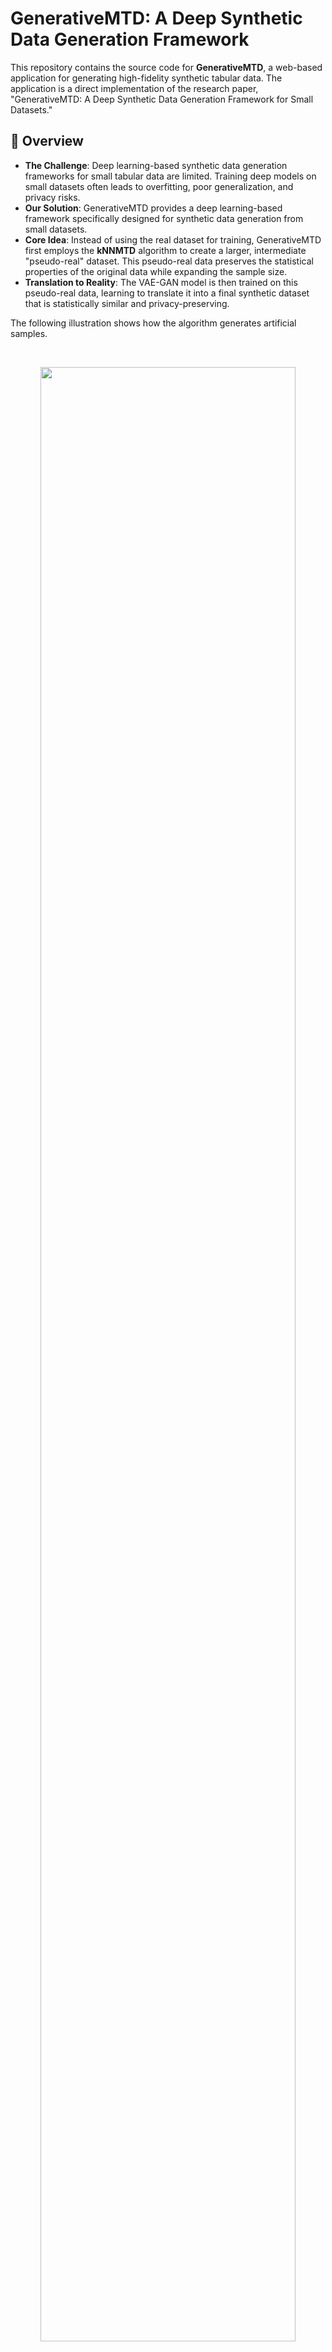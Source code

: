 # GenerativeMTD: A Deep Synthetic Data Generation Framework

This repository contains the source code for **GenerativeMTD**, a web-based application for generating high-fidelity synthetic tabular data. The application is a direct implementation of the research paper, "GenerativeMTD: A Deep Synthetic Data Generation Framework for Small Datasets."

## 📜 Overview

-   **The Challenge**: Deep learning-based synthetic data generation frameworks for small tabular data are limited. Training deep models on small datasets often leads to overfitting, poor generalization, and privacy risks.
-   **Our Solution**: GenerativeMTD provides a deep learning-based framework specifically designed for synthetic data generation from small datasets.
-   **Core Idea**: Instead of using the real dataset for training, GenerativeMTD first employs the **kNNMTD** algorithm to create a larger, intermediate "pseudo-real" dataset. This pseudo-real data preserves the statistical properties of the original data while expanding the sample size.
-   **Translation to Reality**: The VAE-GAN model is then trained on this pseudo-real data, learning to translate it into a final synthetic dataset that is statistically similar and privacy-preserving.

The following illustration shows how the algorithm generates artificial samples.

<div align="center">
<br/>
<p align="center">
<img align="center" width=90% src="https://github.com/jsivaku1/GenerativeMTD/blob/main/genMTD.jpg"></img>
</p>
</div>

## 🌟 Key Features

-   **Advanced Generative Model**: Implements a VAE-GAN architecture with sophisticated loss functions, including Sinkhorn Divergence and Maximum Mean Discrepancy (MMD), to ensure high statistical similarity between real and synthetic data.
-   **Small Dataset Specialization**: Utilizes the novel **kNNMTD** algorithm to generate an intermediate "pseudo-real" dataset, enabling deep learning models to be trained effectively even on small initial datasets.
-   **Automatic Hyperparameter Tuning**: The application automatically optimizes the `k` value for the kNNMTD algorithm to produce the best possible pseudo-real data.
-   **Comprehensive Evaluation**: Provides a rich set of metrics to evaluate the quality of the generated data, including:
    -   **Statistical & Privacy Metrics**: Pairwise Correlation Difference (PCD), Distance to Closest Record (DCR), and Nearest Neighbor Distance Ratio (NNDR).
    -   **Machine Learning Utility**: A full comparison of model performance (Accuracy, F1, AUC for classification; R², RMSE, MAE for regression) across TSTR, TRTS, TRTR, and TSTS scenarios.
    -   **Unsupervised Utility**: Clustering metrics (Silhouette Score, Calinski-Harabasz) to evaluate structural preservation.
-   **Interactive Web Interface**: An intuitive UI for uploading data, configuring parameters, and visualizing the training process and results in real-time.

## ⚙️ Technical Details

The GenerativeMTD framework operates in a two-stage process:

1.  **Pseudo-Real Data Generation (kNNMTD)**: For each data point in the small real dataset, we find its k-nearest neighbors. Based on the statistical properties (min, max, variance, skew) of this local neighborhood, we define a plausible domain and generate a large number of "pseudo-real" samples. This step effectively enriches the dataset, providing enough data for the deep learning model to train on without directly memorizing the original, sensitive data points.

2.  **Translation and Refinement (GenerativeMTD)**: A VAE-GAN model is trained using the pseudo-real data as input. The model's goal is not just to reconstruct the pseudo-real data, but to "translate" it to be as close as possible to the *real* data's distribution. This is achieved through a composite loss function:
    -   **Sinkhorn Divergence**: Measures the distance between the latent space distributions of the real and generated data.
    -   **MMD + Cross-Entropy Loss**: Acts as a reconstruction loss, ensuring the generated data points are statistically similar to the real ones.
    -   **Adversarial Loss**: A critic network provides feedback to the generator, pushing the generated data to be indistinguishable from the real data.

## 🚀 Getting Started

### Prerequisites

-   Python 3.8+
-   Flask
-   pandas
-   numpy
-   scikit-learn
-   torch
-   dython

### Installation

1.  Clone the repository:
    ```bash
    git clone <repository-url>
    cd GenerativeMTD
    ```
2.  Install the required Python packages:
    ```bash
    pip install Flask pandas numpy scikit-learn torch dython
    ```

### Running the Application

1.  Navigate to the project's root directory.
2.  Run the Flask application:
    ```bash
    python app.py
    ```
3.  Open your web browser and go to `http://127.0.0.1:5000`.

## 🛠️ How to Use

1.  **Upload Data**: Click the "Upload Dataset" button and select a `.csv` file from your local machine.
2.  **Select Target Column**: (Optional) If you want to evaluate the data for a specific machine learning task, select the target column. The application will automatically detect whether it's a classification or regression task. If you select "None," unsupervised clustering metrics will be calculated.
3.  **Configure Parameters**: Adjust the generation parameters as needed, such as the number of synthetic samples to generate and the number of training epochs.
4.  **Generate Data**: Click the "Generate Data" button to start the process.
5.  **View Results**: You will be automatically redirected to a results page where you can view the training plots, comparison metrics, and download your new synthetic dataset.

## 📁 Project Structure

-   `app.py`: The main Flask application that handles web routes and orchestrates the data generation process.
-   `GenerativeMTD.py`: The core implementation of the VAE-GAN model.
-   `kNNMTD.py`: The implementation of the k-Nearest Neighbor Mega-Trend Diffusion algorithm.
-   `data_pipeline.py`: A robust pipeline for data cleaning, imputation, and transformation.
-   `mtd_utils.py`: Contains helper functions for loss calculations and all evaluation metrics.
-   `templates/`: Contains the HTML files for the web interface (`index.html`, `results.html`, etc.).
-   `static/`: Contains the CSS stylesheet (`style.css`).

##  Citing this Work

If you use this framework in your research, please cite both of the following papers which form the basis of this implementation.

1.  **For the main framework:**
    -   Sivakumar, Jayanth, et al. "GenerativeMTD: A deep synthetic data generation framework for small datasets." *Knowledge-Based Systems* 280 (2023): 110956.

    ```bibtex
    @article{sivakumar2023generativemtd,
      title={GenerativeMTD: A deep synthetic data generation framework for small datasets},
      author={Sivakumar, Jayanth and Ramamurthy, Karthik and Radhakrishnan, Menaka and Won, Daehan},
      journal={Knowledge-Based Systems},
      volume={280},
      pages={110956},
      year={2023},
      publisher={Elsevier}
    }
    ```

2.  **For the pseudo-real data generation algorithm:**
    -   Sivakumar, Jayanth, et al. "Synthetic sampling from small datasets: A modified mega-trend diffusion approach using k-nearest neighbors." *Knowledge-Based Systems* 235 (2022): 107687.

    ```bibtex
    @article{sivakumar2022synthetic,
      title={Synthetic sampling from small datasets: A modified mega-trend diffusion approach using k-nearest neighbors},
      author={Sivakumar, Jayanth and Ramamurthy, Karthik and Radhakrishnan, Menaka and Won, Daehan},
      journal={Knowledge-Based Systems},
      volume={235},
      pages={107687},
      year={2022},
      publisher={Elsevier}
    }